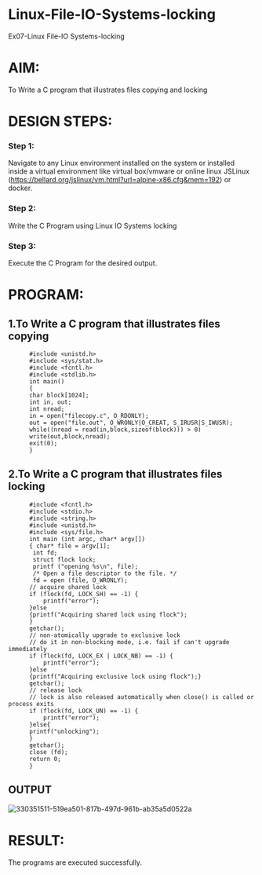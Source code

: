 # Linux-File-IO-Systems-locking
Ex07-Linux File-IO Systems-locking
# AIM:
To Write a C program that illustrates files copying and locking

# DESIGN STEPS:

### Step 1:

Navigate to any Linux environment installed on the system or installed inside a virtual environment like virtual box/vmware or online linux JSLinux (https://bellard.org/jslinux/vm.html?url=alpine-x86.cfg&mem=192) or docker.

### Step 2:

Write the C Program using Linux IO Systems locking

### Step 3:

Execute the C Program for the desired output. 

# PROGRAM:

## 1.To Write a C program that illustrates files copying 

          #include <unistd.h>
          #include <sys/stat.h>
          #include <fcntl.h>
          #include <stdlib.h>
          int main()
          {
          char block[1024];
          int in, out;
          int nread;
          in = open("filecopy.c", O_RDONLY);
          out = open("file.out", O_WRONLY|O_CREAT, S_IRUSR|S_IWUSR);
          while((nread = read(in,block,sizeof(block))) > 0)
          write(out,block,nread);
          exit(0);
          }





## 2.To Write a C program that illustrates files locking
          
          #include <fcntl.h>
          #include <stdio.h>
          #include <string.h>
          #include <unistd.h>
          #include <sys/file.h>
          int main (int argc, char* argv[])
          { char* file = argv[1];
           int fd;
           struct flock lock;
           printf ("opening %s\n", file);
           /* Open a file descriptor to the file. */
           fd = open (file, O_WRONLY);
          // acquire shared lock
          if (flock(fd, LOCK_SH) == -1) {
              printf("error");
          }else
          {printf("Acquiring shared lock using flock");
          }
          getchar();
          // non-atomically upgrade to exclusive lock
          // do it in non-blocking mode, i.e. fail if can't upgrade immediately
          if (flock(fd, LOCK_EX | LOCK_NB) == -1) {
              printf("error");
          }else
          {printf("Acquiring exclusive lock using flock");}
          getchar();
          // release lock
          // lock is also released automatically when close() is called or process exits
          if (flock(fd, LOCK_UN) == -1) {
              printf("error");
          }else{
          printf("unlocking");
          }
          getchar();
          close (fd);
          return 0;
          }





## OUTPUT

![330351511-519ea501-817b-497d-961b-ab35a5d0522a](https://github.com/user-attachments/assets/2c7035f3-c3b2-4f21-ac40-86cfb76a95fa)




# RESULT:
The programs are executed successfully.
